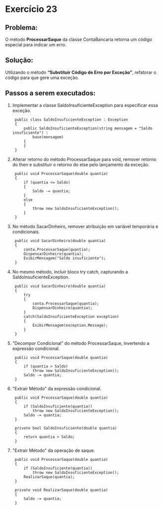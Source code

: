 # **Exercício 23**
## Problema:
O método **ProcessarSaque** da classe ContaBancaria retorna um código especial para indicar um erro.

## Solução:
Utilizando o método **“Substituir Código de Erro por Exceção”**, refatorar o código para que gere uma exceção.

## Passos a serem executados:
1) Implementar a classe SaldoInsuficienteException para especificar essa exceção.
    
        public class SaldoInsuficienteException : Exception
        {        
            public SaldoInsuficienteException(string mensagem = "Saldo insuficiente") : 
                base(mensagem)
            {            
            }
        }

2) Alterar retorno do método ProcessarSaque para void, remover retorno do then e substituir o retorno do else pelo lançamento da exceção.

        public void ProcessarSaque(double quantia)
        {
            if (quantia <= Saldo)
            {
                Saldo -= quantia;                
            }
            else
            {
                throw new SaldoInsuficienteException();
            }
        }

3) No método SacarDinheiro, remover atribuição em variável temporária e condicionais.

        public void SacarDinheiro(double quantia)
        {   
            conta.ProcessarSaque(quantia);
            DispensarDinheiro(quantia);
            ExibirMensagem("Saldo insuficiente");            
        }

4) No mesmo método, incluir bloco try catch, capturando a SaldoInsuficienteException.

        public void SacarDinheiro(double quantia)
        {   
            try
            {         
                conta.ProcessarSaque(quantia);
                DispensarDinheiro(quantia);
            }
            catch(SaldoInsuficienteException exception)
            {
                ExibirMensagem(exception.Message);
            }
        }

5) “Decompor Condicional” do método ProcessarSaque, invertendo a expressão condicional.

        public void ProcessarSaque(double quantia)
        {
            if (quantia > Saldo)
                throw new SaldoInsuficienteException();            
            Saldo -= quantia;            
        }

6) "Extrair Método" da expressão condicional.

        public void ProcessarSaque(double quantia)
        {
            if (SaldoInsuficiente(quantia))
                throw new SaldoInsuficienteException();            
            Saldo -= quantia;            
        }

        private bool SaldoInsuficiente(double quantia)
        {
            return quantia > Saldo;
        }

7) "Extrair Método" da operação de saque.

        public void ProcessarSaque(double quantia)
        {
            if (SaldoInsuficiente(quantia))
                throw new SaldoInsuficienteException();            
            RealizarSaque(quantia);            
        }

        private void RealizarSaque(double quantia)
        {
            Saldo -= quantia;
        }
